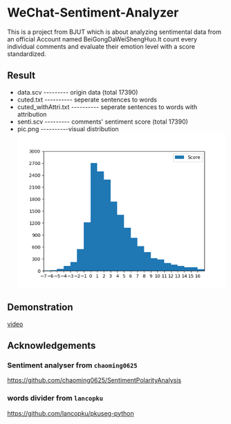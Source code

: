 # WeChat-Sentiment-Analyzer
This is a project from BJUT which is about analyzing sentimental data from an official Account named BeiGongDaWeiShengHuo.It count every individual comments and evaluate their emotion level with a score standardized.<br>
## Result
* data.scv --------- origin data (total 17390)
* cuted.txt  ---------- seperate  sentences to words
* cuted_withAttri.txt ---------- seperate sentences to words with attribution
* senti.scv --------- comments' sentiment score (total 17390)
* pic.png ----------visual distribution
![visual distribution](pic.png)
## Demonstration
[video](http://www.aipai.com/c41/OTc-IyckICxpJGsp.html)
## Acknowledgements
### Sentiment analyser from `chaoming0625`
https://github.com/chaoming0625/SentimentPolarityAnalysis
### words divider from `lancopku`
https://github.com/lancopku/pkuseg-python
